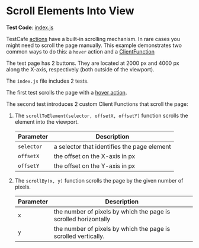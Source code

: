 # Scroll Elements Into View

**Test Code**: [index.js](index.js)  

TestCafe [actions](https://devexpress.github.io/testcafe/documentation/guides/basic-guides/interact-with-the-page.html) have a built-in scrolling mechanism. In rare cases you might need to scroll the page manually. This example demonstrates two common ways to do this: a `hover` action and a [ClientFunction](https://devexpress.github.io/testcafe/documentation/guides/basic-guides/obtain-client-side-info.html)

The test page has 2 buttons. They are located at 2000 px and 4000 px along the X-axis, respectively (both outside of the viewport).

The `index.js` file includes 2 tests.

The first test scrolls the page with a [hover action](https://devexpress.github.io/testcafe/documentation/reference/test-api/testcontroller/hover.html).

The second test introduces 2 custom Client Functions that scroll the page:

1. The `scrollToElement(selector, offsetX, offsetY)` function scrolls the element into the viewport.

    | Parameter  | Description |
    |------------|-------------|
    | `selector` | a selector that identifies the page element |
    | `offsetX`  | the offset on the X-axis in px |
    | `offsetY`  | the offset on the Y-axis in px |

2. The `scrollBy(x, y)` function scrolls the page by the given number of pixels.

    | Parameter  | Description |
    |------------|-------------|
    | `x` | the number of pixels by which the page is scrolled horizontally|
    | `y`  | the number of pixels by which the page is scrolled vertically.|

